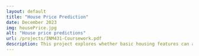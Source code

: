 ```yaml
---
layout: default
title: "House Price Prediction"
date: December 2023
img: housePrice.jpg
alt: "House price predictions"
url: /projects/INM431-Coursework.pdf
description: This project explores whether basic housing features can accurately predict property prices by comparing two fundamental machine learning approaches. The research contrasts Linear Regression against Decision Tree Regression models using essential variables that every home contains - kitchen dimensions, living room space, total built area, and similar fundamental attributes.
---
```


